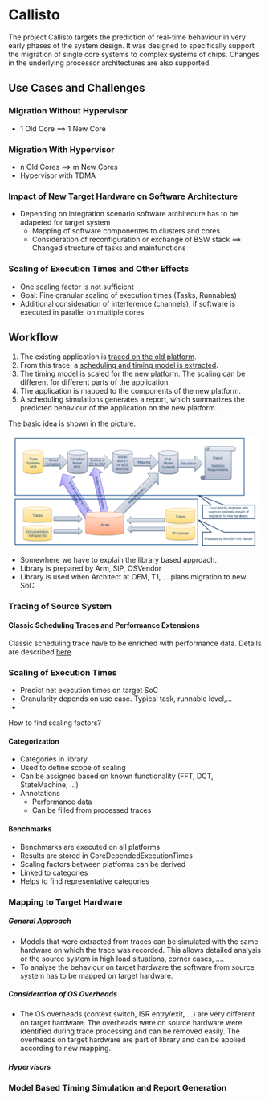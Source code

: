 # Callisto

The project Callisto targets the prediction of real-time behaviour in very early 
phases of the system design. It was designed to specifically support the migration of 
single core systems to complex systems of chips. Changes in the underlying processor architectures are also supported.

## Use Cases and Challenges

### Migration Without Hypervisor
* 1 Old Core ==> 1 New Core

### Migration With Hypervisor
* n Old Cores ==> m New Cores
* Hypervisor with TDMA

### Impact of New Target Hardware on Software Architecture
* Depending on integration scenario software architecure has to be adapeted for target system
  * Mapping of software componentes to clusters and cores
  * Consideration of reconfiguration or exchange of BSW stack ==> Changed structure of tasks and mainfunctions
   

### Scaling of Execution Times and Other Effects
* One scaling factor is not sufficient
* Goal: Fine granular scaling of execution times (Tasks, Runnables)
* Additional consideration of interference (channels), if software is executed in parallel on multiple cores

## Workflow

1. The existing application is [traced on the old platform](doc/PMUTracing.md).
2. From this trace, a [scheduling and timing model is extracted](doc/ModelExtraction.md).
3. The timing model is scaled for the new platform. The scaling can be different 
   for different parts of the application.
4. The application is mapped to the components of the new platform.
5. A scheduling simulations generates a report, which summarizes the predicted 
   behaviour of the application on the new platform.

The basic idea is shown in the picture.

![The workflow](images/workflow.png)

* Somewhere we have to explain the library based approach.
* Library is prepared by Arm, SIP, OSVendor
* Library is used when Architect at OEM, T1, ... plans migration to new SoC


### Tracing of Source System

#### Classic Scheduling Traces and Performance Extensions
Classic scheduling trace have to be enriched with performance data. Details are described [here](doc/PMUTracing.md).

### Scaling of Execution Times
* Predict net execution times on target SoC
* Granularity depends on use case. Typical task, runnable level,...
* 
How to find scaling factors?

#### Categorization
* Categories in library
* Used to define scope of scaling
* Can be assigned based on known functionality (FFT, DCT, StateMachine, ...)
* Annotations
  * Performance data
  * Can be filled from processed traces

#### Benchmarks
* Benchmarks are executed on all platforms
* Results are stored in CoreDependedExecutionTimes 
* Scaling factors between platforms can be derived
* Linked to categories
* Helps to find representative categories


### Mapping to Target Hardware

##### General Approach
* Models that were extracted from traces can be simulated with the same hardware on which the trace was recorded. This allows detailed analysis or the source system in high load situations, corner cases, ....
* To analyse the behaviour on target hardware the software from source system has to be mapped on target hardware.

##### Consideration of OS Overheads
* The OS overheads (context switch, ISR entry/exit, ...) are very different on target hardware. The overheads were on source hardware were identified during trace processing and can be removed easily. The overheads on target hardware are part of library and can be applied according to new mapping.

##### Hypervisors

### Model Based Timing Simulation and Report Generation
